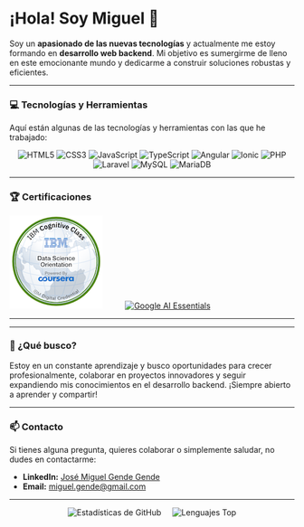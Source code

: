 

# ¡Hola! Soy Miguel 👋

Soy un **apasionado de las nuevas tecnologías** y actualmente me estoy formando en **desarrollo web backend**. Mi objetivo es sumergirme de lleno en este emocionante mundo y dedicarme a construir soluciones robustas y eficientes.

---

### 💻 Tecnologías y Herramientas

Aquí están algunas de las tecnologías y herramientas con las que he trabajado:

<p align="center">
  <img src="https://img.shields.io/badge/HTML5-E34F26?style=for-the-badge&logo=html5&logoColor=white" alt="HTML5" />
  <img src="https://img.shields.io/badge/CSS3-1572B6?style=for-the-badge&logo=css3&logoColor=white" alt="CSS3" />
  <img src="https://img.shields.io/badge/JavaScript-F7DF1E?style=for-the-badge&logo=javascript&logoColor=black" alt="JavaScript" />
  <img src="https://img.shields.io/badge/TypeScript-3178C6?style=for-the-badge&logo=typescript&logoColor=white" alt="TypeScript" />
  <img src="https://img.shields.io/badge/Angular-DD0031?style=for-the-badge&logo=angular&logoColor=white" alt="Angular" />
  <img src="https://img.shields.io/badge/Ionic-3880FF?style=for-the-badge&logo=ionic&logoColor=white" alt="Ionic" />
  <img src="https://img.shields.io/badge/PHP-777BB4?style=for-the-badge&logo=php&logoColor=white" alt="PHP" />
  <img src="https://img.shields.io/badge/Laravel-FF2D20?style=for-the-badge&logo=laravel&logoColor=white" alt="Laravel" />
  <img src="https://img.shields.io/badge/MySQL-005C84?style=for-the-badge&logo=mysql&logoColor=white" alt="MySQL" />
  <img src="https://img.shields.io/badge/MariaDB-003545?style=for-the-badge&logo=mariadb&logoColor=white" alt="MariaDB" />
</p>

---

### 🏆 Certificaciones

[![Data Science Orientation Badge](https://raw.githubusercontent.com/MiguelGende/MiguelGende/main/data-science-orientation.png)](https://www.credly.com/badges/5fc2d535-e716-46c4-881a-f4822b8da0e5/public_url)&nbsp;&nbsp;&nbsp;&nbsp;&nbsp;&nbsp;&nbsp;&nbsp;&nbsp;&nbsp;[![Google AI Essentials](https://img.shields.io/badge/Google%20AI%20Essentials-grey?style=for-the-badge&logo=google&logoColor=white)](https://coursera.org/share/92bc97872a8c280838ad0d55cc02ce34)

---

---

### 🚀 ¿Qué busco?

Estoy en un constante aprendizaje y busco oportunidades para crecer profesionalmente, colaborar en proyectos innovadores y seguir expandiendo mis conocimientos en el desarrollo backend. ¡Siempre abierto a aprender y compartir!

---

### 📫 Contacto

Si tienes alguna pregunta, quieres colaborar o simplemente saludar, no dudes en contactarme:

* **LinkedIn:** [José Miguel Gende Gende](https://www.linkedin.com/in/jos%C3%A9-miguel-gende-gende-199062118)
* **Email:** miguel.gende@gmail.com

---
<p align="center">
  <img src="https://github-readme-stats.vercel.app/api?username=MiguelGende&show_icons=true&theme=dark&hide_title=true&count_private=true" alt="Estadísticas de GitHub" style="max-width: 100%;" />
  &nbsp;&nbsp;&nbsp; <img src="https://github-readme-stats.vercel.app/api/top-langs/?username=MiguelGende&layout=compact&theme=dark&hide_title=true" alt="Lenguajes Top" style="max-width: 100%;" />
</p>
